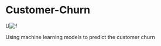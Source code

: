 # Customer-Churn
U![f](https://user-images.githubusercontent.com/57294525/114940477-6c26cb80-9e31-11eb-9765-ab6bb3ecee36.png)


Using machine learning models to predict the customer churn

